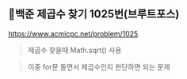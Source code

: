 
## 🌟백준 제곱수 찾기 1025번(브루트포스)
https://www.acmicpc.net/problem/1025
> 제곱수 찾을때 Math.sqrt() 사용


> 이중 for문 돌면서 제곱수인지 판단하면 되는 문제

